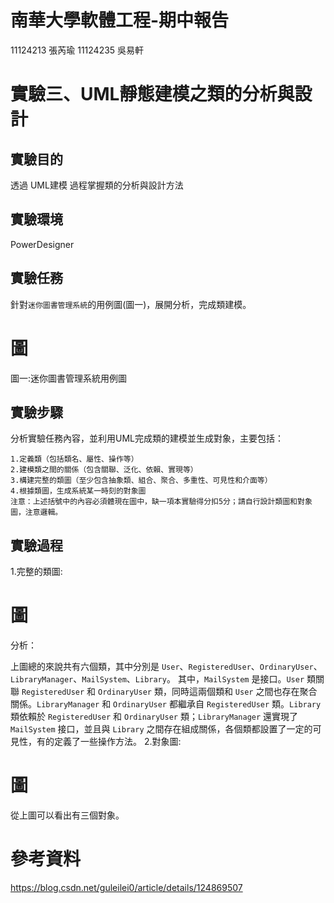 # 南華大學軟體工程-期中報告
11124213 張芮瑜 11124235 吳易軒
# 實驗三、UML靜態建模之類的分析與設計
## 實驗目的
透過 UML建模 過程掌握類的分析與設計方法
## 實驗環境
PowerDesigner
## 實驗任務
針對`迷你圖書管理系統`的用例圖(圖一)，展開分析，完成類建模。
# 圖
圖一:迷你圖書管理系統用例圖
## 實驗步驟
分析實驗任務內容，並利用UML完成類的建模並生成對象，主要包括：
```
1.定義類（包括類名、屬性、操作等）  
2.建模類之間的關係（包含關聯、泛化、依賴、實現等）  
3.構建完整的類圖（至少包含抽象類、組合、聚合、多重性、可見性和介面等）  
4.根據類圖，生成系統某一時刻的對象圖  
注意：上述括號中的內容必須體現在圖中，缺一項本實驗得分扣5分；請自行設計類圖和對象圖，注意邏輯。
```
## 實驗過程
1.完整的類圖:
# 圖
分析：

上圖總的來說共有六個類，其中分別是 `User`、`RegisteredUser`、`OrdinaryUser`、`LibraryManager`、`MailSystem`、`Library`。
其中，`MailSystem` 是接口。`User` 類關聯 `RegisteredUser` 和 `OrdinaryUser` 類，同時這兩個類和 `User` 之間也存在聚合關係。`LibraryManager` 和 `OrdinaryUser` 都繼承自 `RegisteredUser` 類。`Library` 類依賴於 `RegisteredUser` 和 `OrdinaryUser` 類；`LibraryManager` 還實現了 `MailSystem` 接口，並且與 `Library` 之間存在組成關係，各個類都設置了一定的可見性，有的定義了一些操作方法。
2.對象圖:
# 圖
從上圖可以看出有三個對象。
# 參考資料
https://blog.csdn.net/guleilei0/article/details/124869507
